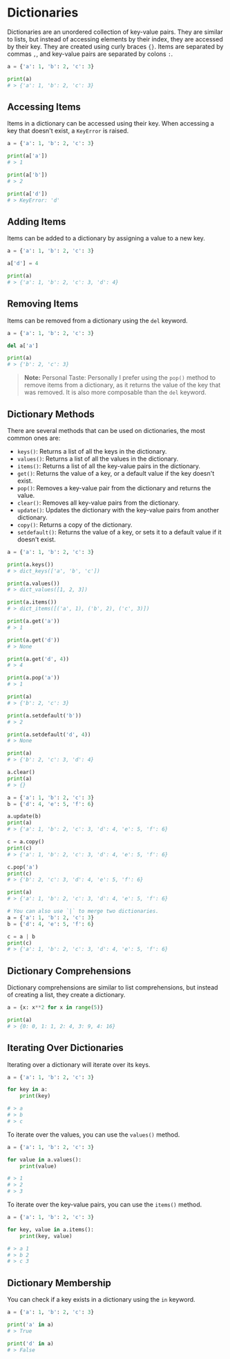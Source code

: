 # Dictionaries

Dictionaries are an unordered collection of key-value pairs. They are similar to lists, but instead of accessing
elements by their index, they are accessed by their key. They are created using curly braces `{}`. Items are separated
by commas `,`, and key-value pairs are separated by colons `:`.

```python
a = {'a': 1, 'b': 2, 'c': 3}

print(a)
# > {'a': 1, 'b': 2, 'c': 3}
```

## Accessing Items

Items in a dictionary can be accessed using their key. When accessing a key that doesn't exist, a `KeyError` is raised.

```python
a = {'a': 1, 'b': 2, 'c': 3}

print(a['a'])
# > 1

print(a['b'])
# > 2

print(a['d'])
# > KeyError: 'd'
```

## Adding Items

Items can be added to a dictionary by assigning a value to a new key.

```python
a = {'a': 1, 'b': 2, 'c': 3}

a['d'] = 4

print(a)
# > {'a': 1, 'b': 2, 'c': 3, 'd': 4}
```

## Removing Items

Items can be removed from a dictionary using the `del` keyword.

```python
a = {'a': 1, 'b': 2, 'c': 3}

del a['a']

print(a)
# > {'b': 2, 'c': 3}
```

> **Note:** Personal Taste: Personally I prefer using the `pop()` method to remove items from a dictionary, as it
> returns the value of the key that was removed. It is also more composable than the `del` keyword.

## Dictionary Methods

There are several methods that can be used on dictionaries, the most common ones are:

* `keys()`: Returns a list of all the keys in the dictionary.
* `values()`: Returns a list of all the values in the dictionary.
* `items()`: Returns a list of all the key-value pairs in the dictionary.
* `get()`: Returns the value of a key, or a default value if the key doesn't exist.
* `pop()`: Removes a key-value pair from the dictionary and returns the value.
* `clear()`: Removes all key-value pairs from the dictionary.
* `update()`: Updates the dictionary with the key-value pairs from another dictionary.
* `copy()`: Returns a copy of the dictionary.
* `setdefault()`: Returns the value of a key, or sets it to a default value if it doesn't exist.

```python
a = {'a': 1, 'b': 2, 'c': 3}

print(a.keys())
# > dict_keys(['a', 'b', 'c'])

print(a.values())
# > dict_values([1, 2, 3])

print(a.items())
# > dict_items([('a', 1), ('b', 2), ('c', 3)])

print(a.get('a'))
# > 1

print(a.get('d'))
# > None

print(a.get('d', 4))
# > 4

print(a.pop('a'))
# > 1

print(a)
# > {'b': 2, 'c': 3}

print(a.setdefault('b'))
# > 2

print(a.setdefault('d', 4))
# > None

print(a)
# > {'b': 2, 'c': 3, 'd': 4}

a.clear()
print(a)
# > {}

a = {'a': 1, 'b': 2, 'c': 3}
b = {'d': 4, 'e': 5, 'f': 6}

a.update(b)
print(a)
# > {'a': 1, 'b': 2, 'c': 3, 'd': 4, 'e': 5, 'f': 6}

c = a.copy()
print(c)
# > {'a': 1, 'b': 2, 'c': 3, 'd': 4, 'e': 5, 'f': 6}

c.pop('a')
print(c)
# > {'b': 2, 'c': 3, 'd': 4, 'e': 5, 'f': 6}

print(a)
# > {'a': 1, 'b': 2, 'c': 3, 'd': 4, 'e': 5, 'f': 6}

# You can also use `|` to merge two dictionaries.
a = {'a': 1, 'b': 2, 'c': 3}
b = {'d': 4, 'e': 5, 'f': 6}

c = a | b
print(c)
# > {'a': 1, 'b': 2, 'c': 3, 'd': 4, 'e': 5, 'f': 6}
```

## Dictionary Comprehensions

Dictionary comprehensions are similar to list comprehensions, but instead of creating a list, they create a dictionary.

```python
a = {x: x**2 for x in range(5)}

print(a)
# > {0: 0, 1: 1, 2: 4, 3: 9, 4: 16}
```

## Iterating Over Dictionaries

Iterating over a dictionary will iterate over its keys.

```python
a = {'a': 1, 'b': 2, 'c': 3}

for key in a:
    print(key)

# > a
# > b
# > c
```

To iterate over the values, you can use the `values()` method.

```python
a = {'a': 1, 'b': 2, 'c': 3}

for value in a.values():
    print(value)

# > 1
# > 2
# > 3
```

To iterate over the key-value pairs, you can use the `items()` method.

```python
a = {'a': 1, 'b': 2, 'c': 3}

for key, value in a.items():
    print(key, value)

# > a 1
# > b 2
# > c 3
```

## Dictionary Membership

You can check if a key exists in a dictionary using the `in` keyword.

```python
a = {'a': 1, 'b': 2, 'c': 3}

print('a' in a)
# > True

print('d' in a)
# > False
```
